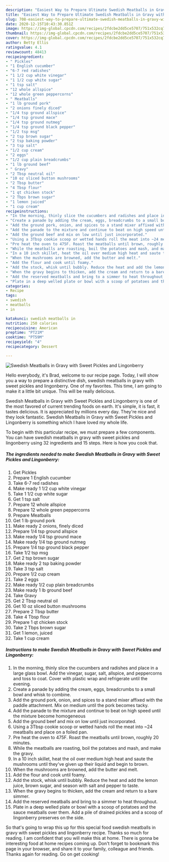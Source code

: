```yaml
---
description: "Easiest Way to Prepare Ultimate Swedish Meatballs in Gravy with Sweet Pickles and Lingonberry"
title: "Easiest Way to Prepare Ultimate Swedish Meatballs in Gravy with Sweet Pickles and Lingonberry"
slug: 708-easiest-way-to-prepare-ultimate-swedish-meatballs-in-gravy-with-sweet-pickles-and-lingonberry
date: 2020-12-15T10:43:30.851Z
image: https://img-global.cpcdn.com/recipes/2fdcbe2dd5ce5707/751x532cq70/swedish-meatballs-in-gravy-with-sweet-pickles-and-lingonberry-recipe-main-photo.jpg
thumbnail: https://img-global.cpcdn.com/recipes/2fdcbe2dd5ce5707/751x532cq70/swedish-meatballs-in-gravy-with-sweet-pickles-and-lingonberry-recipe-main-photo.jpg
cover: https://img-global.cpcdn.com/recipes/2fdcbe2dd5ce5707/751x532cq70/swedish-meatballs-in-gravy-with-sweet-pickles-and-lingonberry-recipe-main-photo.jpg
author: Betty Ellis
ratingvalue: 4.1
reviewcount: 48413
recipeingredient:
- " Pickles"
- "1 English cucumber"
- "6-7 red radishes"
- "1 1/2 cup white vinegar"
- "1 1/2 cup white sugar"
- "1 tsp salt"
- "12 whole allspice"
- "12 whole green peppercorns"
- " Meatballs"
- "1 lb ground pork"
- "2 onions finely diced"
- "1/4 tsp ground allspice"
- "1/4 tsp ground mace"
- "1/4 tsp ground nutmeg"
- "1/4 tsp ground black pepper"
- "1/2 tsp msg"
- "2 tsp brown sugar"
- "2 tsp baking powder"
- "3 tsp salt"
- "1/2 cup cream"
- "2 eggs"
- "1/2 cup plain breadcrumbs"
- "1 lb ground beef"
- " Gravy"
- "2 Tbsp neutral oil"
- "10 oz sliced button mushrooms"
- "2 Tbsp butter"
- "4 Tbsp flour"
- "1 qt chicken stock"
- "2 Tbps brown sugar"
- "1 lemon juiced"
- "1 cup cream"
recipeinstructions:
- "In the morning, thinly slice the cucumbers and radishes and place in a large glass bowl. Add the vinegar, sugar, salt, allspice, and peppercorns and toss to coat. Cover with plastic wrap and refrigerate until the evening."
- "Create a panade by adding the cream, eggs, breadcrumbs to a small bowl and whisk to combine."
- "Add the ground pork, onion, and spices to a stand mixer affixed with the paddle attachment. Mix on medium until the pork becomes tacky."
- "Add the panade to the mixture and continue to beat on high speed until the mixture become homogeneous"
- "Add the ground beef and mix on low until just incorporated."
- "Using a 3Tbsp cookie scoop or wetted hands roll the meat into ~24 meatballs and place on a foiled pan."
- "Pre heat the oven to 475F. Roast the meatballs until brown, roughly 20 minutes."
- "While the meatballs are roasting, boil the potatoes and mash, and make the gravy."
- "In a 10 inch skillet, heat the oil over medium high heat and saute the mushrooms until they&#39;ve given up their liquid and begin to brown."
- "When the mushrooms are browned, add the butter and melt."
- "Add the flour and cook until foamy."
- "Add the stock, whisk until bubbly. Reduce the heat and add the lemon juice, brown sugar, and season with salt and pepper to taste."
- "When the gravy begins to thicken, add the cream and return to a bare simmer."
- "Add the reserved meatballs and bring to a simmer to heat throughout."
- "Plate in a deep welled plate or bowl with a scoop of potatoes and the sauce meatballs over them. Add a pile of drained pickles and a scoop of lingonberry preserves on the side."
categories:
- Recipe
tags:
- swedish
- meatballs
- in

katakunci: swedish meatballs in 
nutrition: 250 calories
recipecuisine: American
preptime: "PT21M"
cooktime: "PT59M"
recipeyield: "4"
recipecategory: Dessert

---
```



![Swedish Meatballs in Gravy with Sweet Pickles and Lingonberry](https://img-global.cpcdn.com/recipes/2fdcbe2dd5ce5707/751x532cq70/swedish-meatballs-in-gravy-with-sweet-pickles-and-lingonberry-recipe-main-photo.jpg)

Hello everybody, it's Brad, welcome to our recipe page. Today, I will show you a way to prepare a distinctive dish, swedish meatballs in gravy with sweet pickles and lingonberry. One of my favorites. This time, I am going to make it a little bit unique. This will be really delicious.



Swedish Meatballs in Gravy with Sweet Pickles and Lingonberry is one of the most favored of current trending foods on earth. It's simple, it is fast, it tastes delicious. It is appreciated by millions every day. They're nice and they look fantastic. Swedish Meatballs in Gravy with Sweet Pickles and Lingonberry is something which I have loved my whole life.


To begin with this particular recipe, we must prepare a few components. You can have swedish meatballs in gravy with sweet pickles and lingonberry using 32 ingredients and 15 steps. Here is how you cook that.

<!--inarticleads1-->

##### The ingredients needed to make Swedish Meatballs in Gravy with Sweet Pickles and Lingonberry:

1. Get  Pickles
1. Prepare 1 English cucumber
1. Take 6-7 red radishes
1. Make ready 1 1/2 cup white vinegar
1. Take 1 1/2 cup white sugar
1. Get 1 tsp salt
1. Prepare 12 whole allspice
1. Prepare 12 whole green peppercorns
1. Prepare  Meatballs
1. Get 1 lb ground pork
1. Make ready 2 onions, finely diced
1. Prepare 1/4 tsp ground allspice
1. Make ready 1/4 tsp ground mace
1. Make ready 1/4 tsp ground nutmeg
1. Prepare 1/4 tsp ground black pepper
1. Take 1/2 tsp msg
1. Get 2 tsp brown sugar
1. Make ready 2 tsp baking powder
1. Take 3 tsp salt
1. Prepare 1/2 cup cream
1. Take 2 eggs
1. Make ready 1/2 cup plain breadcrumbs
1. Make ready 1 lb ground beef
1. Take  Gravy
1. Get 2 Tbsp neutral oil
1. Get 10 oz sliced button mushrooms
1. Prepare 2 Tbsp butter
1. Take 4 Tbsp flour
1. Prepare 1 qt chicken stock
1. Take 2 Tbps brown sugar
1. Get 1 lemon, juiced
1. Take 1 cup cream




<!--inarticleads2-->

##### Instructions to make Swedish Meatballs in Gravy with Sweet Pickles and Lingonberry:

1. In the morning, thinly slice the cucumbers and radishes and place in a large glass bowl. Add the vinegar, sugar, salt, allspice, and peppercorns and toss to coat. Cover with plastic wrap and refrigerate until the evening.
1. Create a panade by adding the cream, eggs, breadcrumbs to a small bowl and whisk to combine.
1. Add the ground pork, onion, and spices to a stand mixer affixed with the paddle attachment. Mix on medium until the pork becomes tacky.
1. Add the panade to the mixture and continue to beat on high speed until the mixture become homogeneous
1. Add the ground beef and mix on low until just incorporated.
1. Using a 3Tbsp cookie scoop or wetted hands roll the meat into ~24 meatballs and place on a foiled pan.
1. Pre heat the oven to 475F. Roast the meatballs until brown, roughly 20 minutes.
1. While the meatballs are roasting, boil the potatoes and mash, and make the gravy.
1. In a 10 inch skillet, heat the oil over medium high heat and saute the mushrooms until they&#39;ve given up their liquid and begin to brown.
1. When the mushrooms are browned, add the butter and melt.
1. Add the flour and cook until foamy.
1. Add the stock, whisk until bubbly. Reduce the heat and add the lemon juice, brown sugar, and season with salt and pepper to taste.
1. When the gravy begins to thicken, add the cream and return to a bare simmer.
1. Add the reserved meatballs and bring to a simmer to heat throughout.
1. Plate in a deep welled plate or bowl with a scoop of potatoes and the sauce meatballs over them. Add a pile of drained pickles and a scoop of lingonberry preserves on the side.




So that's going to wrap this up for this special food swedish meatballs in gravy with sweet pickles and lingonberry recipe. Thanks so much for reading. I am confident that you will make this at home. There is gonna be interesting food at home recipes coming up. Don't forget to bookmark this page in your browser, and share it to your family, colleague and friends. Thanks again for reading. Go on get cooking!
